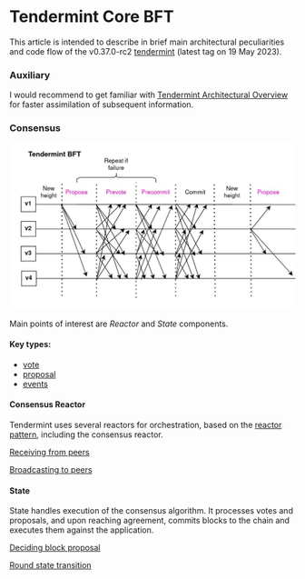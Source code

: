 # Tendermint Core BFT

This article is intended to describe in brief main architectural peculiarities and code flow of the v0.37.0-rc2
[tendermint](https://github.com/tendermint/tendermint/tree/v0.37.0-rc2) (latest tag on 19 May 2023).

### Auxiliary

I would recommend to get familiar with 
[Tendermint Architectural Overview](https://docs.tendermint.com/v0.33/introduction/architecture.html)
for faster assimilation of subsequent information.

### Consensus

![images/consensus_diagram.jpg](images/consensus_diagram.jpg)


Main points of interest are _Reactor_ and _State_ components.

#### Key types:

* [vote](https://github.com/tendermint/tendermint/blob/v0.37.0-rc2/types/vote.go#L50)
* [proposal](https://github.com/tendermint/tendermint/blob/v0.37.0-rc2/types/proposal.go#L25)
* [events](https://github.com/tendermint/tendermint/blob/v0.37.0-rc2/types/events.go#L19)

#### Consensus Reactor

Tendermint uses several reactors for orchestration, 
based on the [reactor pattern](https://en.wikipedia.org/wiki/Reactor_pattern), including the consensus reactor.

[Receiving from peers](https://github.com/tendermint/tendermint/blob/v0.37.0-rc2/consensus/reactor.go#L226)

[Broadcasting to peers](https://github.com/tendermint/tendermint/blob/v0.37.0-rc2/consensus/reactor.go#L401)

#### State

State handles execution of the consensus algorithm.
It processes votes and proposals, and upon reaching agreement,
commits blocks to the chain and executes them against the application.

[Deciding block proposal](https://github.com/tendermint/tendermint/blob/v0.37.0-rc2/consensus/state.go#LL1129C28-L1129C28)

[Round state transition](https://github.com/tendermint/tendermint/blob/v0.37.0-rc2/consensus/state.go#L911)